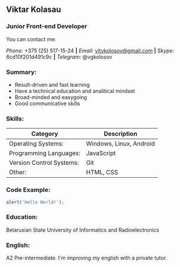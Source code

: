 ## Viktar Kolasau

### Junior Front-end Developer

You can contact me:

 _Phone:_ +375 (25) 517-15-24 **|** _Email:_ vitykolosov@gmail.com **|** _Skype:_ 6cd10f201d491c9c **|** _Telegram:_ @vgkolosov

### **Summary:**
- Result-driven and fast learning
- Have a technical education and analitical mindset
- Broad-minded and easygoing
- Good communicative skills

### **Skills:**
| Category | Description |
| --- | --- |
| Operating Systems: | Windows, Linux, Android |
| Programming Languages: | JavaScript |
| Version Control Systems: | Git |
| Other: | HTML, CSS |

### **Code Example:**
```javascript
alert('Hello World!');
```

### **Education:**
Belarusian State University of Informatics and Radioelectronics

### **English:**
A2 Pre-intermediate. I'm improving my english with a private tutor.
